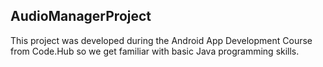 ## AudioManagerProject
This project was developed during the Android App Development Course from Code.Hub so we get familiar with basic Java programming skills.
